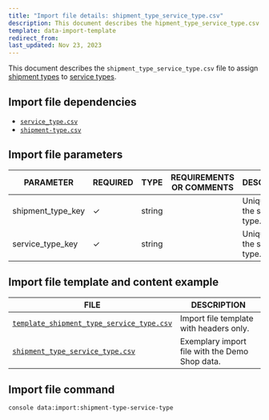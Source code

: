```yaml
---
title: "Import file details: shipment_type_service_type.csv"
description: This document describes the hipment_type_service_type.csv file to configure the shipment information in your Spryker Demo Shop.
template: data-import-template
redirect_from:
last_updated: Nov 23, 2023
---
```


This document describes the `shipment_type_service_type.csv` file to assign [shipment types](/docs/pbc/all/carrier-management/202311.0/base-shop/shipment-feature-overview.html#shipment-type) to [service types](/docs/pbc/all/service-point-management/{{page.version}}/unified-commerce/service-points-feature-overview.html#service-type).

## Import file dependencies

- [`service_type.csv`](/docs/pbc/all/service-point-management/{{page.version}}/unified-commerce/import-and-export-data/import-file-details-service-type.csv.html)
- [`shipment-type.csv`](/docs/pbc/all/carrier-management/{{page.version}}/base-shop/import-and-export-data/import-file-details-shipment-type.csv.html)

## Import file parameters

| PARAMETER | REQUIRED | TYPE | REQUIREMENTS OR COMMENTS | DESCRIPTION |
|---|---|---|---|---|
| shipment_type_key | ✓ | string    |        | Unique key of the shipment type. |
| service_type_key  | ✓ | string    |        | Unique key of the service type.  |

## Import file template and content example

| FILE | DESCRIPTION |
|---|---|
| [`template_shipment_type_service_type.csv`](https://spryker.s3.eu-central-1.amazonaws.com/docs/pbc/all/carrier-management/unified-commerce/file-details-shipment-type-service-type.csv.md/template_shipment_type_service_type.csv) | Import file template with headers only. |
| [`shipment_type_service_type.csv`](https://spryker.s3.eu-central-1.amazonaws.com/docs/pbc/all/carrier-management/unified-commerce/file-details-shipment-type-service-type.csv.md/shipment_type_service_type.csv) | Exemplary import file with the Demo Shop data. |

## Import file command

```bash
console data:import:shipment-type-service-type
```
